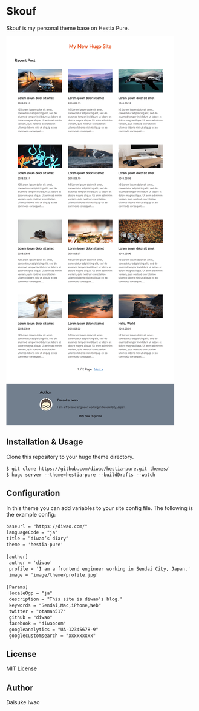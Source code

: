 # Skouf
Skouf is my personal theme base on Hestia Pure.

![screenshot](https://raw.githubusercontent.com/diwao/hestia-pure/master/static/image/theme/screenshot.png)

## Installation & Usage
Clone this repository to your hugo theme directory.

```
$ git clone https://github.com/diwao/hestia-pure.git themes/
$ hugo server --theme=hestia-pure --buildDrafts --watch
```

## Configuration
In this theme you can add variables to your site config file. The following is the example config:

```
baseurl = "https://diwao.com/"
languageCode = "ja"
title = “diwao’s diary“
theme = 'hestia-pure'

[author]
 author = 'diwao'
 profile = 'I am a frontend engineer working in Sendai City, Japan.'
 image = 'image/theme/profile.jpg'

[Params]
 localeOgp = "ja"
 description = "This site is diwao's blog."
 keywords = "Sendai,Mac,iPhone,Web"
 twitter = "otaman517"
 github = "diwao"
 facebook = "diwaocom"
 googleanalytics = "UA-12345678-9"
 googlecustomsearch = "xxxxxxxxx"
```

## License
MIT License

## Author
Daisuke Iwao
